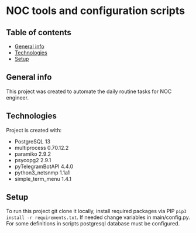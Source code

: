 # NOC tools and configuration scripts
## Table of contents
* [General info](#general-info)
* [Technologies](#technologies)
* [Setup](#setup)

## General info
This project was created to automate the daily routine tasks for NOC engineer.
    
## Technologies
Project is created with:
* PostgreSQL 13
* multiprocess 0.70.12.2
* paramiko 2.9.2
* psycopg2 2.9.1
* pyTelegramBotAPI 4.4.0
* python3_netsnmp 1.1a1
* simple_term_menu 1.4.1
    
## Setup
To run this project git clone it locally, install required packages via PIP ```pip3 install -r requirements.txt```.
If needed change variables in main/config.py. For some definitions in scripts postgresql database must be configured.